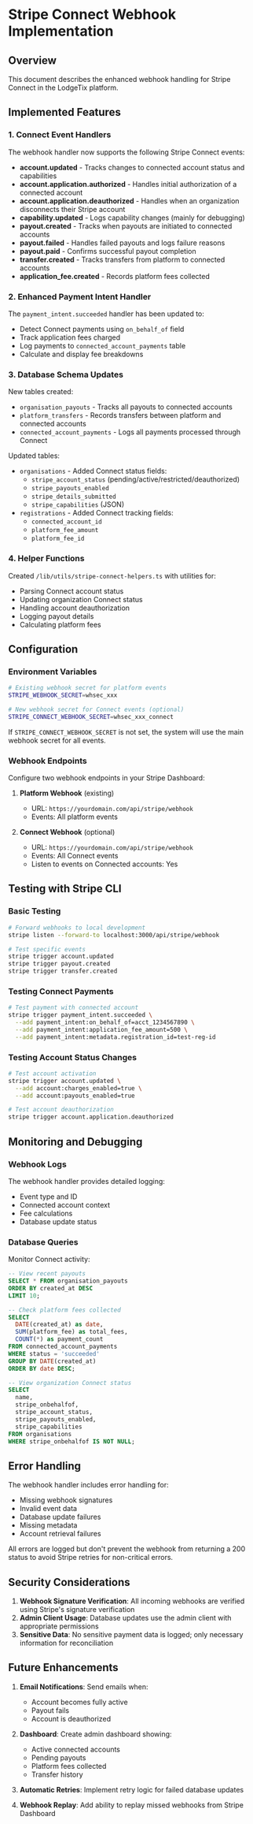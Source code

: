 # Stripe Connect Webhook Implementation

## Overview

This document describes the enhanced webhook handling for Stripe Connect in the LodgeTix platform.

## Implemented Features

### 1. Connect Event Handlers

The webhook handler now supports the following Stripe Connect events:

- **account.updated** - Tracks changes to connected account status and capabilities
- **account.application.authorized** - Handles initial authorization of a connected account
- **account.application.deauthorized** - Handles when an organization disconnects their Stripe account
- **capability.updated** - Logs capability changes (mainly for debugging)
- **payout.created** - Tracks when payouts are initiated to connected accounts
- **payout.failed** - Handles failed payouts and logs failure reasons
- **payout.paid** - Confirms successful payout completion
- **transfer.created** - Tracks transfers from platform to connected accounts
- **application_fee.created** - Records platform fees collected

### 2. Enhanced Payment Intent Handler

The `payment_intent.succeeded` handler has been updated to:
- Detect Connect payments using `on_behalf_of` field
- Track application fees charged
- Log payments to `connected_account_payments` table
- Calculate and display fee breakdowns

### 3. Database Schema Updates

New tables created:
- `organisation_payouts` - Tracks all payouts to connected accounts
- `platform_transfers` - Records transfers between platform and connected accounts
- `connected_account_payments` - Logs all payments processed through Connect

Updated tables:
- `organisations` - Added Connect status fields:
  - `stripe_account_status` (pending/active/restricted/deauthorized)
  - `stripe_payouts_enabled`
  - `stripe_details_submitted`
  - `stripe_capabilities` (JSON)
- `registrations` - Added Connect tracking fields:
  - `connected_account_id`
  - `platform_fee_amount`
  - `platform_fee_id`

### 4. Helper Functions

Created `/lib/utils/stripe-connect-helpers.ts` with utilities for:
- Parsing Connect account status
- Updating organization Connect status
- Handling account deauthorization
- Logging payout details
- Calculating platform fees

## Configuration

### Environment Variables

```bash
# Existing webhook secret for platform events
STRIPE_WEBHOOK_SECRET=whsec_xxx

# New webhook secret for Connect events (optional)
STRIPE_CONNECT_WEBHOOK_SECRET=whsec_xxx_connect
```

If `STRIPE_CONNECT_WEBHOOK_SECRET` is not set, the system will use the main webhook secret for all events.

### Webhook Endpoints

Configure two webhook endpoints in your Stripe Dashboard:

1. **Platform Webhook** (existing)
   - URL: `https://yourdomain.com/api/stripe/webhook`
   - Events: All platform events
   
2. **Connect Webhook** (optional)
   - URL: `https://yourdomain.com/api/stripe/webhook`
   - Events: All Connect events
   - Listen to events on Connected accounts: Yes

## Testing with Stripe CLI

### Basic Testing

```bash
# Forward webhooks to local development
stripe listen --forward-to localhost:3000/api/stripe/webhook

# Test specific events
stripe trigger account.updated
stripe trigger payout.created
stripe trigger transfer.created
```

### Testing Connect Payments

```bash
# Test payment with connected account
stripe trigger payment_intent.succeeded \
  --add payment_intent:on_behalf_of=acct_1234567890 \
  --add payment_intent:application_fee_amount=500 \
  --add payment_intent:metadata.registration_id=test-reg-id
```

### Testing Account Status Changes

```bash
# Test account activation
stripe trigger account.updated \
  --add account:charges_enabled=true \
  --add account:payouts_enabled=true

# Test account deauthorization
stripe trigger account.application.deauthorized
```

## Monitoring and Debugging

### Webhook Logs

The webhook handler provides detailed logging:
- Event type and ID
- Connected account context
- Fee calculations
- Database update status

### Database Queries

Monitor Connect activity:

```sql
-- View recent payouts
SELECT * FROM organisation_payouts 
ORDER BY created_at DESC 
LIMIT 10;

-- Check platform fees collected
SELECT 
  DATE(created_at) as date,
  SUM(platform_fee) as total_fees,
  COUNT(*) as payment_count
FROM connected_account_payments
WHERE status = 'succeeded'
GROUP BY DATE(created_at)
ORDER BY date DESC;

-- View organization Connect status
SELECT 
  name,
  stripe_onbehalfof,
  stripe_account_status,
  stripe_payouts_enabled,
  stripe_capabilities
FROM organisations
WHERE stripe_onbehalfof IS NOT NULL;
```

## Error Handling

The webhook handler includes error handling for:
- Missing webhook signatures
- Invalid event data
- Database update failures
- Missing metadata
- Account retrieval failures

All errors are logged but don't prevent the webhook from returning a 200 status to avoid Stripe retries for non-critical errors.

## Security Considerations

1. **Webhook Signature Verification**: All incoming webhooks are verified using Stripe's signature verification
2. **Admin Client Usage**: Database updates use the admin client with appropriate permissions
3. **Sensitive Data**: No sensitive payment data is logged; only necessary information for reconciliation

## Future Enhancements

1. **Email Notifications**: Send emails when:
   - Account becomes fully active
   - Payout fails
   - Account is deauthorized

2. **Dashboard**: Create admin dashboard showing:
   - Active connected accounts
   - Pending payouts
   - Platform fees collected
   - Transfer history

3. **Automatic Retries**: Implement retry logic for failed database updates

4. **Webhook Replay**: Add ability to replay missed webhooks from Stripe Dashboard